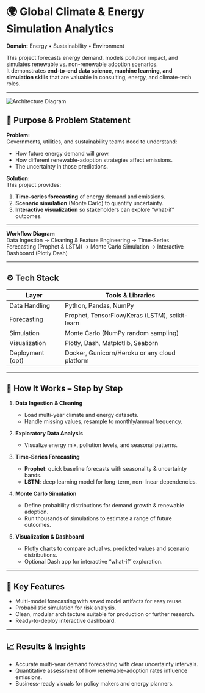 # 🌍 Global Climate & Energy Simulation Analytics

**Domain:** Energy • Sustainability • Environment  

This project forecasts energy demand, models pollution impact, and simulates renewable vs. non-renewable adoption scenarios.  
It demonstrates **end-to-end data science, machine learning, and simulation skills** that are valuable in consulting, energy, and climate-tech roles.

---

![Architecture Diagram](architecture.png)


## 📌 Purpose & Problem Statement
**Problem:**  
Governments, utilities, and sustainability teams need to understand:
* How future energy demand will grow.
* How different renewable-adoption strategies affect emissions.
* The uncertainty in those predictions.

**Solution:**  
This project provides:
1. **Time-series forecasting** of energy demand and emissions.
2. **Scenario simulation** (Monte Carlo) to quantify uncertainty.
3. **Interactive visualization** so stakeholders can explore “what-if” outcomes.

---

**Workflow Diagram**  
Data Ingestion → Cleaning & Feature Engineering →
Time-Series Forecasting (Prophet & LSTM) →
Monte Carlo Simulation →
Interactive Dashboard (Plotly Dash)


---

## ⚙️ Tech Stack
| Layer            | Tools & Libraries                               |
|------------------|--------------------------------------------------|
| Data Handling    | Python, Pandas, NumPy                            |
| Forecasting      | Prophet, TensorFlow/Keras (LSTM), scikit-learn    |
| Simulation       | Monte Carlo (NumPy random sampling)               |
| Visualization    | Plotly, Dash, Matplotlib, Seaborn                 |
| Deployment (opt) | Docker, Gunicorn/Heroku or any cloud platform     |

---

## 🔑 How It Works – Step by Step

1. **Data Ingestion & Cleaning**  
   * Load multi-year climate and energy datasets.  
   * Handle missing values, resample to monthly/annual frequency.

2. **Exploratory Data Analysis**  
   * Visualize energy mix, pollution levels, and seasonal patterns.

3. **Time-Series Forecasting**  
   * **Prophet**: quick baseline forecasts with seasonality & uncertainty bands.  
   * **LSTM**: deep learning model for long-term, non-linear dependencies.

4. **Monte Carlo Simulation**  
   * Define probability distributions for demand growth & renewable adoption.  
   * Run thousands of simulations to estimate a range of future outcomes.

5. **Visualization & Dashboard**  
   * Plotly charts to compare actual vs. predicted values and scenario distributions.  
   * Optional Dash app for interactive “what-if” exploration.

---

## 🧩 Key Features
* Multi-model forecasting with saved model artifacts for easy reuse.
* Probabilistic simulation for risk analysis.
* Clean, modular architecture suitable for production or further research.
* Ready-to-deploy interactive dashboard.

---

## 📈 Results & Insights
* Accurate multi-year demand forecasting with clear uncertainty intervals.
* Quantitative assessment of how renewable-adoption rates influence emissions.
* Business-ready visuals for policy makers and energy planners.



